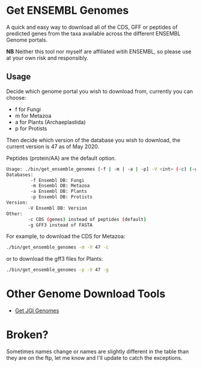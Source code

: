 # Get ENSEMBL Genomes
A quick and easy way to download all of the CDS, GFF or peptides of predicted genes from the taxa available across the different ENSEMBL Genome portals.

**NB** Neither this tool nor myself are affiliated witih ENSEMBL, so please use at your own risk and responsibly.

## Usage
Decide which genome portal you wish to download from, currently you can choose:
 * f for Fungi
 * m for Metazoa
 * a for Plants (Archaeplastida)
 * p for Protists
 
 Then decide which version of the database you wish to download, the current version is 47 as of May 2020.
 
 Peptides (protein/AA) are the default option.
 
```bash
Usage: ./bin/get_ensemble_genomes [-f | -m | -a | -p] -V <int> (-c) (-g)
Databases:
		 -f Ensembl DB: Fungi
		 -m Ensembl DB: Metazoa
		 -a Ensembl DB: Plants
		 -p Ensembl DB: Protists
Version:
		-V Ensembl DB: Version
Other:
 		-c CDS (genes) instead of peptides (default)
 		-g GFF3 instead of FASTA
```

For example, to download the CDS for Metazoa:
```bash
./bin/get_ensemble_genomes -m -V 47 -c
```

or to download the gff3 files for Plants:
```bash
./bin/get_ensemble_genomes -p -V 47 -g
```

# Other Genome Download Tools
 * [Get JGI Genomes](https://github.com/guyleonard/get_jgi_genomes)

# Broken?
Sometimes names change or names are slightly different in the table than they are on the ftp, let me know and I'll update to catch the exceptions.
